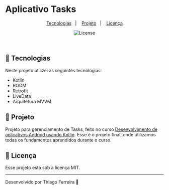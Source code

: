 # Aplicativo Tasks

<p align="center">
  <a href="#-tecnologias">Tecnologias</a>&nbsp;&nbsp;&nbsp;|&nbsp;&nbsp;&nbsp;
  <a href="#-projeto">Projeto</a>&nbsp;&nbsp;&nbsp;|&nbsp;&nbsp;&nbsp;
  <a href="#memo-licença">Licença</a>
</p>

<p align="center">
  <img alt="License" src="https://img.shields.io/static/v1?label=license&message=MIT&color=49AA26&labelColor=000000">
</p>

<br>

## 🚀 Tecnologias

Neste projeto utilizei as seguintes tecnologias:

- Kotlin
- ROOM
- Retrofit
- LiveData
- Arquitetura MVVM

## 📱 Projeto

Projeto para gerenciamento de Tasks, feito no
curso <a href="https://www.udemy.com/share/101rvy3@DrMSrjwtRDX7EmDQIy-lMOyBa_aJVu7G0rwtXFFTjnrgM5xUsq4tB8_E33a3cult/">
Desenvolvimento de aplicativos Android usando Kotlin</a>. Esse é o projeto final, onde utilizamos
todas os fundamentos aprendidos durante o curso.

## :memo: Licença

Esse projeto está sob a licença MIT.

---

Desenvolvido por Thiago Ferreira :wave: